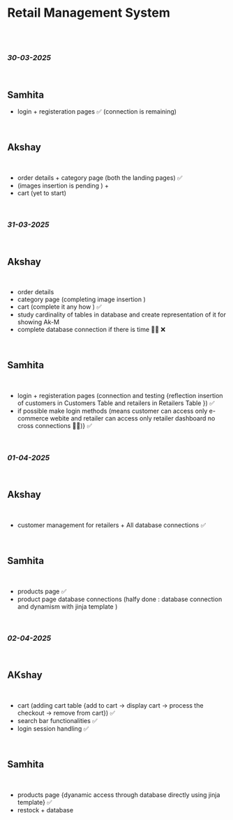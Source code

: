 ﻿# **Retail Management System**

<br>
<br>

### _**30-03-2025**_

<br>

## Samhita 

* login + registeration pages ✅ (connection is remaining)

<br>

## Akshay

<br>

* order details + category page (both the landing pages) ✅ 
* (images insertion is pending ) + 
* cart (yet to start)

<br>

### _**31-03-2025**_

<br>

## Akshay 

<br>
     
* order details 
* category page (completing image insertion )  
* cart (complete it any how ) ✅
* study cardinality of tables in database and create representation of it for showing Ak-M
* complete database connection if there is time 😶‍🌫️ ❌

<br>

## Samhita 

<br>

* login + registeration pages (connection and testing {reflection insertion of customers in Customers Table and retailers in Retailers Table }) ✅
* if possible make login methods (means customer can access only e-commerce webite and retailer can access only retailer dashboard no cross connections 🫡🙈)} ✅

<br>

### _**01-04-2025**_

<br>

## Akshay 

<br>

* customer management for retailers + All database connections ✅

<br>

## Samhita 

<br>

* products page ✅
* product page database connections (halfy done : database connection and dynamism with jinja template ) 

<br>

### _**02-04-2025**_

<br>

## AKshay

<br>

* cart (adding cart table {add to cart -> display cart -> process the checkout -> remove from cart}) ✅
* search bar functionalities ✅
* login session handling ✅

<br>

## Samhita 

<br>

* products page {dyanamic access through database directly using jinja template} ✅
* restock + database 

<br>
